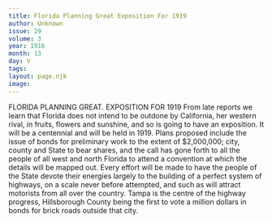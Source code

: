 ```yaml
---
title: Florida Planning Great Exposition For 1919
author: Unknown
issue: 29
volume: 3
year: 1916
month: 13
day: V
tags:
layout: page.njk
image:
---
```

FLORIDA PLANNING GREAT. EXPOSITION FOR 1919       From late reports we learn that Florida does not intend to be outdone by California, her western rival, in fruits, flowers and sunshine, and so is going to have an exposition. It will be a centennial and will be held in 1919. Plans proposed include the issue of bonds for preliminary work to the extent of $2,000,000; city, county and State to bear shares, and the call has gone forth to all the people of all west and north Florida to attend a convention at which the details will be mapped out.       Every effort will be made to have the people of the State devote their energies largely to the building of a perfect system of highways, on a scale never before attempted, and such as will attract motorists from all over the country. Tampa is the centre of the highway progress, Hillsborough County being the first to vote a million dollars in bonds for brick roads outside that city. 
